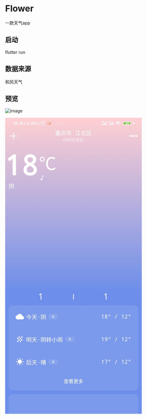# Flower

一款天气app

## 启动
flutter run

## 数据来源
和风天气

## 预览
![image](.)

<img src="./preview.jpg" height="960" width="443" >
